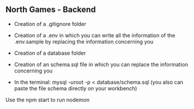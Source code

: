 ## North Games - Backend

- Creation of a .gitignore folder
- Creation of a .env in which you can write all the information of the .env.sample by replacing the information concerning you
- Creation of a database folder
- Creation of an schema.sql file in which you can replace the information concerning you

- In the terminal: mysql -uroot -p < database/schema.sql
  (you also can paste the file schema directly on your workbench)

Use the npm start to run nodemon

